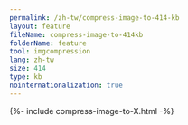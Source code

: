 ```yaml
---
permalink: /zh-tw/compress-image-to-414-kb
layout: feature
fileName: compress-image-to-414kb
folderName: feature
tool: imgcompression
lang: zh-tw
size: 414
type: kb
nointernationalization: true
---
```

{%- include compress-image-to-X.html -%}
      